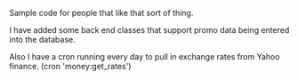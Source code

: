 Sample code for people that like that sort of thing. 

I have added some back end classes that support promo data being entered into the database.

Also I have a cron running every day to pull in exchange rates from Yahoo finance. (cron 'money:get_rates')